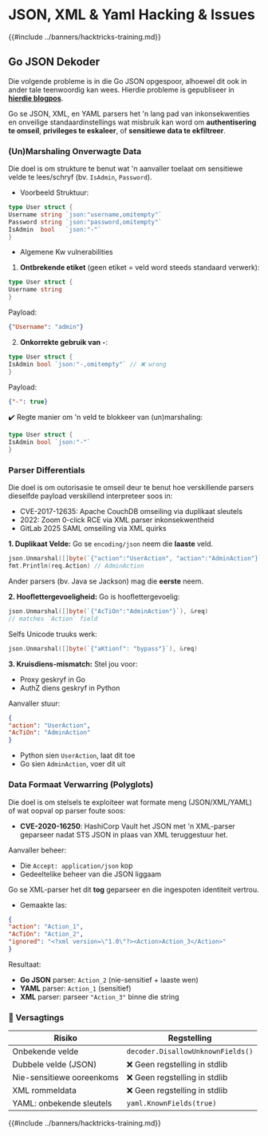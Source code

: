 # JSON, XML & Yaml Hacking & Issues

{{#include ../banners/hacktricks-training.md}}

## Go JSON Dekoder

Die volgende probleme is in die Go JSON opgespoor, alhoewel dit ook in ander tale teenwoordig kan wees. Hierdie probleme is gepubliseer in [**hierdie blogpos**](https://blog.trailofbits.com/2025/06/17/unexpected-security-footguns-in-gos-parsers/).

Go se JSON, XML, en YAML parsers het 'n lang pad van inkonsekwenties en onveilige standaardinstellings wat misbruik kan word om **authentisering te omseil**, **privileges te eskaleer**, of **sensitiewe data te ekfiltreer**.

### (Un)Marshaling Onverwagte Data

Die doel is om strukture te benut wat 'n aanvaller toelaat om sensitiewe velde te lees/schryf (bv. `IsAdmin`, `Password`).

- Voorbeeld Struktuur:
```go
type User struct {
Username string `json:"username,omitempty"`
Password string `json:"password,omitempty"`
IsAdmin  bool   `json:"-"`
}
```
- Algemene Kw vulnerabilities

1. **Ontbrekende etiket** (geen etiket = veld word steeds standaard verwerk):
```go
type User struct {
Username string
}
```
Payload:
```json
{"Username": "admin"}
```
2. **Onkorrekte gebruik van `-`**:
```go
type User struct {
IsAdmin bool `json:"-,omitempty"` // ❌ wrong
}
```
Payload:
```json
{"-": true}
```
✔️ Regte manier om 'n veld te blokkeer van (un)marshaling:
```go
type User struct {
IsAdmin bool `json:"-"`
}
```
### Parser Differentials

Die doel is om outorisasie te omseil deur te benut hoe verskillende parsers dieselfde payload verskillend interpreteer soos in:
- CVE-2017-12635: Apache CouchDB omseiling via duplikaat sleutels
- 2022: Zoom 0-click RCE via XML parser inkonsekwentheid
- GitLab 2025 SAML omseiling via XML quirks

**1. Duplikaat Velde:**
Go se `encoding/json` neem die **laaste** veld.
```go
json.Unmarshal([]byte(`{"action":"UserAction", "action":"AdminAction"}`), &req)
fmt.Println(req.Action) // AdminAction
```
Ander parsers (bv. Java se Jackson) mag die **eerste** neem.

**2. Hooflettergevoeligheid:**
Go is hooflettergevoelig:
```go
json.Unmarshal([]byte(`{"AcTiOn":"AdminAction"}`), &req)
// matches `Action` field
```
Selfs Unicode truuks werk:
```go
json.Unmarshal([]byte(`{"aKtionſ": "bypass"}`), &req)
```
**3. Kruisdiens-mismatch:**
Stel jou voor:
- Proxy geskryf in Go
- AuthZ diens geskryf in Python

Aanvaller stuur:
```json
{
"action": "UserAction",
"AcTiOn": "AdminAction"
}
```
- Python sien `UserAction`, laat dit toe
- Go sien `AdminAction`, voer dit uit


### Data Formaat Verwarring (Polyglots)

Die doel is om stelsels te exploiteer wat formate meng (JSON/XML/YAML) of wat oopval op parser foute soos:
- **CVE-2020-16250**: HashiCorp Vault het JSON met 'n XML-parser geparseer nadat STS JSON in plaas van XML teruggestuur het.

Aanvaller beheer:
- Die `Accept: application/json` kop
- Gedeeltelike beheer van die JSON liggaam

Go se XML-parser het dit **tog** geparseer en die ingespoten identiteit vertrou.

- Gemaakte las:
```json
{
"action": "Action_1",
"AcTiOn": "Action_2",
"ignored": "<?xml version=\"1.0\"?><Action>Action_3</Action>"
}
```
Resultaat:
- **Go JSON** parser: `Action_2` (nie-sensitief + laaste wen)
- **YAML** parser: `Action_1` (sensitief)
- **XML** parser: parseer `"Action_3"` binne die string


### 🔐 Versagtings

| Risiko                      | Regstelling                           |
|-----------------------------|---------------------------------------|
| Onbekende velde             | `decoder.DisallowUnknownFields()`     |
| Dubbele velde (JSON)        | ❌ Geen regstelling in stdlib          |
| Nie-sensitiewe ooreenkoms   | ❌ Geen regstelling in stdlib          |
| XML rommeldata             | ❌ Geen regstelling in stdlib          |
| YAML: onbekende sleutels    | `yaml.KnownFields(true)`              |


{{#include ../banners/hacktricks-training.md}}

